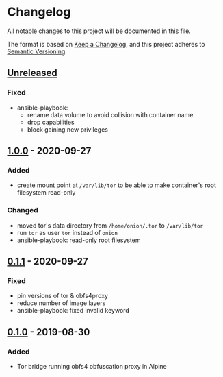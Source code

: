 # Changelog
All notable changes to this project will be documented in this file.

The format is based on [Keep a Changelog](https://keepachangelog.com/en/1.0.0/),
and this project adheres to [Semantic Versioning](https://semver.org/spec/v2.0.0.html).

## [Unreleased]
### Fixed
- ansible-playbook:
  - rename data volume to avoid collision with container name
  - drop capabilities
  - block gaining new privileges

## [1.0.0] - 2020-09-27
### Added
- create mount point at `/var/lib/tor`
  to be able to make container's root filesystem read-only

### Changed
- moved tor's data directory from `/home/onion/.tor` to `/var/lib/tor`
- run `tor` as user `tor` instead of `onion`
- ansible-playbook: read-only root filesystem

## [0.1.1] - 2020-09-27
### Fixed
- pin versions of tor & obfs4proxy
- reduce number of image layers
- ansible-playbook: fixed invalid keyword

## [0.1.0] - 2019-08-30
### Added
- Tor bridge running obfs4 obfuscation proxy in Alpine

[Unreleased]: https://github.com/fphammerle/docker-tor-obfs4-bridge/compare/v1.0.0...HEAD
[1.0.0]: https://github.com/fphammerle/docker-tor-obfs4-bridge/compare/v0.1.1...v1.0.0
[0.1.1]: https://github.com/fphammerle/docker-tor-obfs4-bridge/compare/0.1.0...v0.1.1
[0.1.0]: https://github.com/fphammerle/docker-tor-obfs4-bridge/releases/tag/0.1.0
